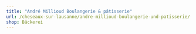 ```yaml
---
title: "André Millioud Boulangerie & pâtisserie"
url: /cheseaux-sur-lausanne/andre-millioud-boulangerie-und-patisserie/
shop: Bäckerei
---
```

